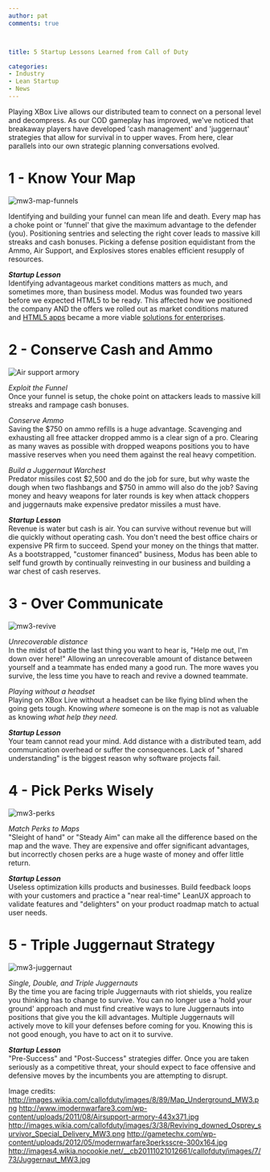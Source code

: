 ```yaml
---
author: pat
comments: true



title: 5 Startup Lessons Learned from Call of Duty

categories:
- Industry
- Lean Startup
- News
---
```


Playing XBox Live allows our distributed team to connect on a personal level and decompress. As our COD gameplay has improved, we've noticed that breakaway players have developed 'cash management' and 'juggernaut' strategies that allow for survival in to upper waves. From here, clear parallels into our own strategic planning conversations evolved.





# 1 - Know Your Map





![mw3-map-funnels](http://moduscreate.com/wp-content/uploads/2013/03/mw3-map-funnels.png)





Identifying and building your funnel can mean life and death. Every map has a choke point or 'funnel' that give the maximum advantage to the defender (you). Positioning sentries and selecting the right cover leads to massive kill streaks and cash bonuses. Picking a defense position equidistant from the Ammo, Air Support, and Explosives stores enables efficient resupply of resources.





**_Startup Lesson_**  
Identifying advantageous market conditions matters as much, and sometimes more, than business model. Modus was founded two years before we expected HTML5 to be ready. This affected how we positioned the company AND the offers we rolled out as market conditions matured and [HTML5 apps](http://moduscreate.com/capabilities/mobile-apps/) became a more viable [solutions for enterprises](http://moduscreate.com/capabilities/enterprise-apps/).





# 2 - Conserve Cash and Ammo





![Air support armory](http://moduscreate.com/wp-content/uploads/2013/03/Airsupport-armory-443x371.jpg)





_Exploit the Funnel_  
Once your funnel is setup, the choke point on attackers leads to massive kill streaks and rampage cash bonuses.





_Conserve Ammo_  
Saving the $750 on ammo refills is a huge advantage. Scavenging and exhausting all free attacker dropped ammo is a clear sign of a pro. Clearing as many waves as possible with dropped weapons positions you to have massive reserves when you need them against the real heavy competition.





_Build a Juggernaut Warchest_  
Predator missiles cost $2,500 and do the job for sure, but why waste the dough when two flashbangs and $750 in ammo will also do the job? Saving money and heavy weapons for later rounds is key when attack choppers and juggernauts make expensive predator missiles a must have.





**_Startup Lesson_**   
Revenue is water but cash is air. You can survive without revenue but will die quickly without operating cash. You don't need the best office chairs or expensive PR firm to succeed. Spend your money on the things that matter. As a bootstrapped, "customer financed" business, Modus has been able to self fund growth by continually reinvesting in our business and building a war chest of cash reserves.





# 3 - Over Communicate





![mw3-revive](http://moduscreate.com/wp-content/uploads/2013/03/mw3-revive-620x325.png)





_Unrecoverable distance_  
In the midst of battle the last thing you want to hear is, "Help me out, I'm down over here!" Allowing an unrecoverable amount of distance between yourself and a teammate has ended many a good run. The more waves you survive, the less time you have to reach and revive a downed teammate.





_Playing without a headset_  
Playing on XBox Live without a headset can be like flying blind when the going gets tough. Knowing _where_ someone is on the map is not as valuable as knowing _what help they need._





**_Startup Lesson_**  
Your team cannot read your mind. Add distance with a distributed team, add communication overhead or suffer the consequences. Lack of "shared understanding" is the biggest reason why software projects fail.





# 4 - Pick Perks Wisely





![mw3-perks](http://moduscreate.com/wp-content/uploads/2013/03/mw3-perks.jpg)





_Match Perks to Maps_  
"Sleight of hand" or "Steady Aim" can make all the difference based on the map and the wave. They are expensive and offer significant advantages, but incorrectly chosen perks are a huge waste of money and offer little return.





**_Startup Lesson_**  
Useless optimization kills products and businesses. Build feedback loops with your customers and practice a "near real-time" LeanUX approach to validate features and "delighters" on your product roadmap match to actual user needs.





# 5 - Triple Juggernaut Strategy





![mw3-juggernaut](http://moduscreate.com/wp-content/uploads/2013/03/mw3-juggernaut.jpg)





_Single, Double, and Triple Juggernauts_  
By the time you are facing triple Juggernauts with riot shields, you realize you thinking has to change to survive. You can no longer use a 'hold your ground' approach and must find creative ways to lure Juggernauts into positions that give you the kill advantages. Multiple Juggernauts will actively move to kill your defenses before coming for you. Knowing this is not good enough, you have to act on it to survive.





**_Startup Lesson_**  
"Pre-Success" and "Post-Success" strategies differ. Once you are taken seriously as a competitive threat, your should expect to face offensive and defensive moves by the incumbents you are attempting to disrupt.





Image credits:  
http://images.wikia.com/callofduty/images/8/89/Map_Underground_MW3.png http://www.imodernwarfare3.com/wp-content/uploads/2011/08/Airsupport-armory-443x371.jpg http://images.wikia.com/callofduty/images/3/38/Reviving_downed_Osprey_survivor_Special_Delivery_MW3.png http://gametechx.com/wp-content/uploads/2012/05/modernwarfare3perksscre-300x164.jpg http://images4.wikia.nocookie.net/__cb20111021012661/callofduty/images/7/73/Juggernaut_MW3.jpg



